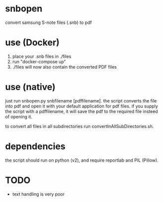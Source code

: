 snbopen
=======

convert samsung S-note files (.snb) to pdf

use (Docker)
=======
1. place your .snb files in ./files
2. run "docker-compose up"
3. ./files will now also contain the converted PDF files

use (native)
=======
just run snbopen.py snbfilename [pdffilename].
the script converts the file into pdf and open it with your default application for pdf files.
if you supply the script with a pdffilename, it will save the pdf to the required file insteed of opening it.

to convert all files in all subdirectories run convertInAllSubDirectories.sh.

dependencies
=======
the script should run on python (v2), and require reportlab and PIL (Pillow).

TODO
=======
- text handling is very poor
